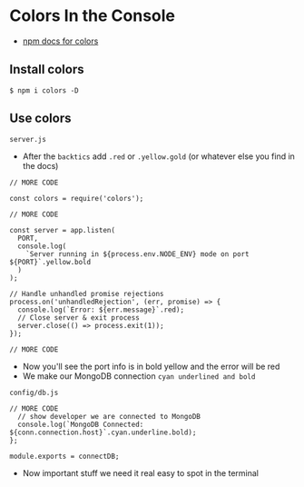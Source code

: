 # Colors In the Console
* [npm docs for colors](https://www.npmjs.com/package/colors)

## Install colors
`$ npm i colors -D`

## Use colors
`server.js`

* After the `backtics` add `.red` or `.yellow.gold` (or whatever else you find in the docs)

```
// MORE CODE

const colors = require('colors');

// MORE CODE

const server = app.listen(
  PORT,
  console.log(
    `Server running in ${process.env.NODE_ENV} mode on port ${PORT}`.yellow.bold
  )
);

// Handle unhandled promise rejections
process.on('unhandledRejection', (err, promise) => {
  console.log(`Error: ${err.message}`.red);
  // Close server & exit process
  server.close(() => process.exit(1));
});

// MORE CODE
```

* Now you'll see the port info is in bold yellow and the error will be red
* We make our MongoDB connection `cyan underlined and bold`

`config/db.js`

```
// MORE CODE
  // show developer we are connected to MongoDB
  console.log(`MongoDB Connected: ${conn.connection.host}`.cyan.underline.bold);
};

module.exports = connectDB;
```

* Now important stuff we need it real easy to spot in the terminal

